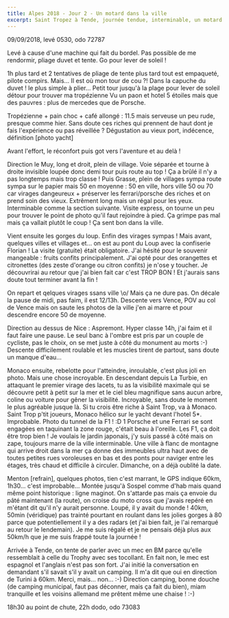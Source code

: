 ```yaml
---
title: Alpes 2018 - Jour 2 - Un motard dans la ville
excerpt: Saint Tropez à Tende, journée tendue, interminable, un motard dans la ville.
---
```


09/09/2018, levé 0530, odo 72787

Levé à cause d'une machine qui fait du bordel. Pas possible de me rendormir, pliage duvet et tente. Go pour lever de soleil !

1h plus tard et 2 tentatives de pliage de tente plus tard tout est empaqueté, pilote compirs. Mais… Il est où mon tour de cou ?! Dans la capuche du duvet ! le plus simple à plier…
Petit tour jusqu'à la plage pour lever de soleil détour pour trouver ma tropézienne
Vu un paon et hotel 5 étoiles mais que des pauvres : plus de mercedes que de Porsche.

Tropézienne + pain choc + café allongé : 11.5 mais serveuse un peu rude, presque comme hier. Sans doute ces riches qui prennent de haut dont je fais l'expérience ou pas réveillée ? Dégustation au vieux port, indécence, définition [photo yacht]

Avant l'effort, le réconfort puis got vers l'aventure et au delà !

Direction le Muy, long et droit, plein de village. Voie séparée et tourne à droite invisible loupée donc demi tour puis  route au top ! Ça a brûlé il n'y a pas longtemps mais trop classe ! Puis Grasse, plein de villages sympa route sympa sur le papier mais 50 en moyenne : 50 en ville, hors ville 50 ou 70 car virages dangeureux + préserver les ferrari/porsche des riches et on prend soin des vieux. Extrêment long mais un régal pour les yeux. Interminable comme la section suivante.
Visite express, on tourne un peu pour trouver le point de photo qu'il faut rejoindre à pied. Ça grimpe pas mal mais ça vallait plutôt le coup ! Ça sent bon dans la ville.

Vient ensuite les gorges du loup. Enfin des virages sympas ! Mais avant, quelques villes et villages et… on est au pont du Loup avec la confiserie Florian ! La visite (gratuite) était obligatoire. J'ai hésité pour le souvenir mangeable : fruits confits principalement. J'ai opté pour des orangettes et citronettes (des zeste d'orange ou citron confits) je n'ose y toucher. Je découvrirai au retour que j'ai bien fait car c'est TROP BON ! Et j'aurais sans doute tout terminer avant la fin !

On repart et qelques virages ssans ville \o/ Mais ça ne dure pas. On décale la pause de midi, pas faim, il est 12/13h.
Descente vers Vence, POV au col de Vence mais on saute les photos de la ville j'en ai marre et pour descendre encore 50 de moyenne.

Direction au dessus de Nice : Aspremont. Hyper classe 14h, j'ai faim et il faut faire une pause. Le seul banc à l'ombre est pris par un couple de cycliste, pas le choix, on se met juste à côté du monument au morts :-)
Descente difficilement roulable et les muscles tirent de partout, sans doute un manque d'eau…

Monaco ensuite, rebelotte pour l'atteindre, inroulable, c'est plus joli en photo. Mais une chose incroyable. En descendant depuis La Turbie, en attaquant le premier virage des lacets, tu as la visibilité maximale qui se découvre petit à petit sur la mer et le ciel bleu magnifique sans aucun arbre, coline ou voiture pour gêner la visibilité. Incroyable, sans doute le moment le plus agréable jusque là. Si tu crois être riche à Saint Trop, va à Monaco. Saint Trop p'tit joueurs, Monaco hélico sur le yacht devant l'hotel 5*. Improbable. Photo du tunnel de la F1 ! :D
1 Porsche et une Ferrari se sont engagées en taquinant la zone rouge, c'était beau à l'oreille. Les F1, ça doit être trop bien ! Je voulais le jardin japonais, j'y suis passé à côté mais on zape, toujours marre de la ville interminable. Une ville à flanc de montagne qui arrive droit dans la mer ça donne des immeubles ultra haut avec de toutes petites rues voroleuses en bas et des ponts pour naviger entre les étages, très chaud et difficile à circuler. Dimanche, on a déjà oublité la date.

Menton [refrain], quelques photos, tien c'est marrant, le GPS indique 60km, 1h30… c'est improbable… Montée jusqu'à Sospel comme d'hab mais quand même point historique : ligne maginot. On s'attarde pas mais ça envoie du pâté maintenant (la route), on croise du moto cross que j'avais repéré en m'étant dit qu'il n'y aurait personne. Loupé, il y avait du monde !
40km, 50min (véridique) pas trainté pourtant en roulant dans les jolies gorges à 80 parce que potentiellement il y a des radars (et j'ai bien fait, je l'ai remarqué au retour le lendemain). Je me suis régalé et je ne pensais déjà plus aux 50km/h que je me suis frappé toute la journée !

Arrivée à Tende, on tente de parler avec un mec en BM parce qu'elle ressemblait à celle du Trophy avec ses tocollant. En fait non, le mec est espagnol et l'anglais n'est pas son fort. J'ai initié la conversation en demandant s'il savait s'il y avait un camping. Il m'a dit que oui en direction de Turini à 60km. Merci, mais… non… :-)
Direction camping, bonne douche (de camping municipal, faut pas déconner, mais ça fait du bien), miam tranquille et les voisins allemand me prêtent même une chaise ! :-)

18h30 au point de chute, 22h dodo, odo 73083
